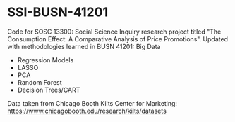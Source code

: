 # SSI-BUSN-41201

Code for SOSC 13300: Social Science Inquiry research project titled "The Consumption Effect: A Comparative Analysis of Price Promotions". Updated with methodologies learned in BUSN 41201: Big Data

* Regression Models
* LASSO
* PCA
* Random Forest
* Decision Trees/CART

Data taken from Chicago Booth Kilts Center for Marketing: https://www.chicagobooth.edu/research/kilts/datasets

